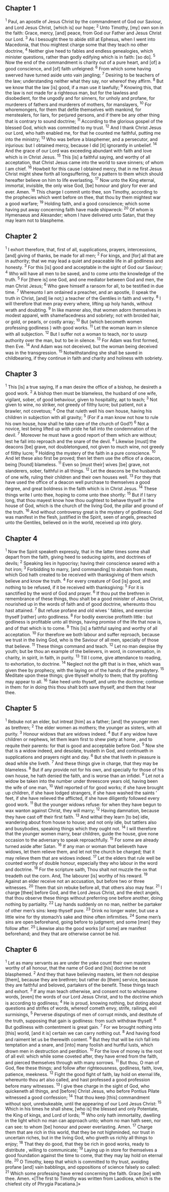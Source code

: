 ## Chapter 1

<sup>1</sup> Paul, an apostle of Jesus Christ by the commandment of God our Saviour, and Lord Jesus Christ, [which is] our hope;
<sup>2</sup> Unto Timothy, [my] own son in the faith: Grace, mercy, [and] peace, from God our Father and Jesus Christ our Lord.
<sup>3</sup> As I besought thee to abide still at Ephesus, when I went into Macedonia, that thou mightest charge some that they teach no other doctrine,
<sup>4</sup> Neither give heed to fables and endless genealogies, which minister questions, rather than godly edifying which is in faith: [so do].
<sup>5</sup> Now the end of the commandment is charity out of a pure heart, and [of] a good conscience, and [of] faith unfeigned:
<sup>6</sup> From which some having swerved have turned aside unto vain jangling;
<sup>7</sup> Desiring to be teachers of the law; understanding neither what they say, nor whereof they affirm.
<sup>8</sup> But we know that the law [is] good, if a man use it lawfully;
<sup>9</sup> Knowing this, that the law is not made for a righteous man, but for the lawless and disobedient, for the ungodly and for sinners, for unholy and profane, for murderers of fathers and murderers of mothers, for manslayers,
<sup>10</sup> For whoremongers, for them that defile themselves with mankind, for menstealers, for liars, for perjured persons, and if there be any other thing that is contrary to sound doctrine;
<sup>11</sup> According to the glorious gospel of the blessed God, which was committed to my trust.
<sup>12</sup> And I thank Christ Jesus our Lord, who hath enabled me, for that he counted me faithful, putting me into the ministry;
<sup>13</sup> Who was before a blasphemer, and a persecutor, and injurious: but I obtained mercy, because I did [it] ignorantly in unbelief.
<sup>14</sup> And the grace of our Lord was exceeding abundant with faith and love which is in Christ Jesus.
<sup>15</sup> This [is] a faithful saying, and worthy of all acceptation, that Christ Jesus came into the world to save sinners; of whom I am chief.
<sup>16</sup> Howbeit for this cause I obtained mercy, that in me first Jesus Christ might shew forth all longsuffering, for a pattern to them which should hereafter believe on him to life everlasting.
<sup>17</sup> Now unto the King eternal, immortal, invisible, the only wise God, [be] honour and glory for ever and ever. Amen.
<sup>18</sup> This charge I commit unto thee, son Timothy, according to the prophecies which went before on thee, that thou by them mightest war a good warfare;
<sup>19</sup> Holding faith, and a good conscience; which some having put away concerning faith have made shipwreck:
<sup>20</sup> Of whom is Hymenaeus and Alexander; whom I have delivered unto Satan, that they may learn not to blaspheme.
## Chapter 2

<sup>1</sup> I exhort therefore, that, first of all, supplications, prayers, intercessions, [and] giving of thanks, be made for all men;
<sup>2</sup> For kings, and [for] all that are in authority; that we may lead a quiet and peaceable life in all godliness and honesty.
<sup>3</sup> For this [is] good and acceptable in the sight of God our Saviour;
<sup>4</sup> Who will have all men to be saved, and to come unto the knowledge of the truth.
<sup>5</sup> For [there is] one God, and one mediator between God and men, the man Christ Jesus;
<sup>6</sup> Who gave himself a ransom for all, to be testified in due time.
<sup>7</sup> Whereunto I am ordained a preacher, and an apostle, (I speak the truth in Christ, [and] lie not;) a teacher of the Gentiles in faith and verity.
<sup>8</sup> I will therefore that men pray every where, lifting up holy hands, without wrath and doubting.
<sup>9</sup> In like manner also, that women adorn themselves in modest apparel, with shamefacedness and sobriety; not with broided hair, or gold, or pearls, or costly array;
<sup>10</sup> But (which becometh women professing godliness ) with good works.
<sup>11</sup> Let the woman learn in silence with all subjection.
<sup>12</sup> But I suffer not a woman to teach, nor to usurp authority over the man, but to be in silence.
<sup>13</sup> For Adam was first formed, then Eve.
<sup>14</sup> And Adam was not deceived, but the woman being deceived was in the transgression.
<sup>15</sup> Notwithstanding she shall be saved in childbearing, if they continue in faith and charity and holiness with sobriety.
## Chapter 3

<sup>1</sup> This [is] a true saying, If a man desire the office of a bishop, he desireth a good work.
<sup>2</sup> A bishop then must be blameless, the husband of one wife, vigilant, sober, of good behaviour, given to hospitality, apt to teach;
<sup>3</sup> Not given to wine, no striker, not greedy of filthy lucre; but patient, not a brawler, not covetous;
<sup>4</sup> One that ruleth well his own house, having his children in subjection with all gravity;
<sup>5</sup> (For if a man know not how to rule his own house, how shall he take care of the church of God?)
<sup>6</sup> Not a novice, lest being lifted up with pride he fall into the condemnation of the devil.
<sup>7</sup> Moreover he must have a good report of them which are without; lest he fall into reproach and the snare of the devil.
<sup>8</sup> Likewise [must] the deacons [be] grave, not doubletongued, not given to much wine, not greedy of filthy lucre;
<sup>9</sup> Holding the mystery of the faith in a pure conscience.
<sup>10</sup> And let these also first be proved; then let them use the office of a deacon, being [found] blameless.
<sup>11</sup> Even so [must their] wives [be] grave, not slanderers, sober, faithful in all things.
<sup>12</sup> Let the deacons be the husbands of one wife, ruling their children and their own houses well.
<sup>13</sup> For they that have used the office of a deacon well purchase to themselves a good degree, and great boldness in the faith which is in Christ Jesus.
<sup>14</sup> These things write I unto thee, hoping to come unto thee shortly:
<sup>15</sup> But if I tarry long, that thou mayest know how thou oughtest to behave thyself in the house of God, which is the church of the living God, the pillar and ground of the truth.
<sup>16</sup> And without controversy great is the mystery of godliness: God was manifest in the flesh, justified in the Spirit, seen of angels, preached unto the Gentiles, believed on in the world, received up into glory.
## Chapter 4

<sup>1</sup> Now the Spirit speaketh expressly, that in the latter times some shall depart from the faith, giving heed to seducing spirits, and doctrines of devils;
<sup>2</sup> Speaking lies in hypocrisy; having their conscience seared with a hot iron;
<sup>3</sup> Forbidding to marry, [and commanding] to abstain from meats, which God hath created to be received with thanksgiving of them which believe and know the truth.
<sup>4</sup> For every creature of God [is] good, and nothing to be refused, if it be received with thanksgiving:
<sup>5</sup> For it is sanctified by the word of God and prayer.
<sup>6</sup> If thou put the brethren in remembrance of these things, thou shalt be a good minister of Jesus Christ, nourished up in the words of faith and of good doctrine, whereunto thou hast attained.
<sup>7</sup> But refuse profane and old wives ’ fables, and exercise thyself [rather] unto godliness.
<sup>8</sup> For bodily exercise profiteth little : but godliness is profitable unto all things, having promise of the life that now is, and of that which is to come.
<sup>9</sup> This [is] a faithful saying and worthy of all acceptation.
<sup>10</sup> For therefore we both labour and suffer reproach, because we trust in the living God, who is the Saviour of all men, specially of those that believe.
<sup>11</sup> These things command and teach.
<sup>12</sup> Let no man despise thy youth; but be thou an example of the believers, in word, in conversation, in charity, in spirit, in faith, in purity.
<sup>13</sup> Till I come, give attendance to reading, to exhortation, to doctrine.
<sup>14</sup> Neglect not the gift that is in thee, which was given thee by prophecy, with the laying on of the hands of the presbytery.
<sup>15</sup> Meditate upon these things; give thyself wholly to them; that thy profiting may appear to all.
<sup>16</sup> Take heed unto thyself, and unto the doctrine; continue in them: for in doing this thou shalt both save thyself, and them that hear thee.
## Chapter 5

<sup>1</sup> Rebuke not an elder, but intreat [him] as a father; [and] the younger men as brethren;
<sup>2</sup> The elder women as mothers; the younger as sisters, with all purity.
<sup>3</sup> Honour widows that are widows indeed.
<sup>4</sup> But if any widow have children or nephews, let them learn first to shew piety at home , and to requite their parents: for that is good and acceptable before God.
<sup>5</sup> Now she that is a widow indeed, and desolate, trusteth in God, and continueth in supplications and prayers night and day.
<sup>6</sup> But she that liveth in pleasure is dead while she liveth.
<sup>7</sup> And these things give in charge, that they may be blameless.
<sup>8</sup> But if any provide not for his own, and specially for those of his own house, he hath denied the faith, and is worse than an infidel.
<sup>9</sup> Let not a widow be taken into the number under threescore years old, having been the wife of one man,
<sup>10</sup> Well reported of for good works; if she have brought up children, if she have lodged strangers, if she have washed the saints ’ feet, if she have relieved the afflicted, if she have diligently followed every good work.
<sup>11</sup> But the younger widows refuse: for when they have begun to wax wanton against Christ, they will marry;
<sup>12</sup> Having damnation, because they have cast off their first faith.
<sup>13</sup> And withal they learn [to be] idle, wandering about from house to house; and not only idle, but tattlers also and busybodies, speaking things which they ought not.
<sup>14</sup> I will therefore that the younger women marry, bear children, guide the house, give none occasion to the adversary to speak reproachfully.
<sup>15</sup> For some are already turned aside after Satan.
<sup>16</sup> If any man or woman that believeth have widows, let them relieve them, and let not the church be charged; that it may relieve them that are widows indeed.
<sup>17</sup> Let the elders that rule well be counted worthy of double honour, especially they who labour in the word and doctrine.
<sup>18</sup> For the scripture saith, Thou shalt not muzzle the ox that treadeth out the corn. And, The labourer [is] worthy of his reward.
<sup>19</sup> Against an elder receive not an accusation, but before two or three witnesses.
<sup>20</sup> Them that sin rebuke before all, that others also may fear.
<sup>21</sup> I charge [thee] before God, and the Lord Jesus Christ, and the elect angels, that thou observe these things without preferring one before another, doing nothing by partiality.
<sup>22</sup> Lay hands suddenly on no man, neither be partaker of other men’s sins: keep thyself pure.
<sup>23</sup> Drink no longer water, but use a little wine for thy stomach’s sake and thine often infirmities.
<sup>24</sup> Some men’s sins are open beforehand, going before to judgment; and some [men] they follow after.
<sup>25</sup> Likewise also the good works [of some] are manifest beforehand; and they that are otherwise cannot be hid.
## Chapter 6

<sup>1</sup> Let as many servants as are under the yoke count their own masters worthy of all honour, that the name of God and [his] doctrine be not blasphemed.
<sup>2</sup> And they that have believing masters, let them not despise [them], because they are brethren; but rather do [them] service, because they are faithful and beloved, partakers of the benefit. These things teach and exhort.
<sup>3</sup> If any man teach otherwise, and consent not to wholesome words, [even] the words of our Lord Jesus Christ, and to the doctrine which is according to godliness;
<sup>4</sup> He is proud, knowing nothing, but doting about questions and strifes of words, whereof cometh envy, strife, railings, evil surmisings,
<sup>5</sup> Perverse disputings of men of corrupt minds, and destitute of the truth, supposing that gain is godliness: from such withdraw thyself.
<sup>6</sup> But godliness with contentment is great gain.
<sup>7</sup> For we brought nothing into [this] world, [and it is] certain we can carry nothing out.
<sup>8</sup> And having food and raiment let us be therewith content.
<sup>9</sup> But they that will be rich fall into temptation and a snare, and [into] many foolish and hurtful lusts, which drown men in destruction and perdition.
<sup>10</sup> For the love of money is the root of all evil: which while some coveted after, they have erred from the faith, and pierced themselves through with many sorrows.
<sup>11</sup> But thou, O man of God, flee these things; and follow after righteousness, godliness, faith, love, patience, meekness.
<sup>12</sup> Fight the good fight of faith, lay hold on eternal life, whereunto thou art also called, and hast professed a good profession before many witnesses.
<sup>13</sup> I give thee charge in the sight of God, who quickeneth all things, and [before] Christ Jesus, who before Pontius Pilate witnessed a good confession;
<sup>14</sup> That thou keep [this] commandment without spot, unrebukeable, until the appearing of our Lord Jesus Christ:
<sup>15</sup> Which in his times he shall shew, [who is] the blessed and only Potentate, the King of kings, and Lord of lords;
<sup>16</sup> Who only hath immortality, dwelling in the light which no man can approach unto; whom no man hath seen, nor can see: to whom [be] honour and power everlasting. Amen.
<sup>17</sup> Charge them that are rich in this world, that they be not highminded, nor trust in uncertain riches, but in the living God, who giveth us richly all things to enjoy;
<sup>18</sup> That they do good, that they be rich in good works, ready to distribute , willing to communicate;
<sup>19</sup> Laying up in store for themselves a good foundation against the time to come, that they may lay hold on eternal life.
<sup>20</sup> O Timothy, keep that which is committed to thy trust, avoiding profane [and] vain babblings, and oppositions of science falsely so called:
<sup>21</sup> Which some professing have erred concerning the faith. Grace [be] with thee. Amen. «[The first to Timothy was written from Laodicea, which is the chiefest city of Phrygia Pacatiana.]»